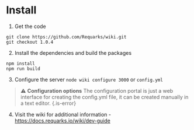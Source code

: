 <!-- TITLE: Home -->
<!-- SUBTITLE: Sample homepage with instructions to build this site -->

# Install
1. Get the code

```text
git clone https://github.com/Requarks/wiki.git
git checkout 1.0.4
```


2. Install the dependencies and build the packages

```text
npm install
npm run build
```


3. Configure the server
`node wiki configure 3000`
or
`config.yml`
>  :warning:  **Configuration options**
> The configuration portal is just a web interface for creating the config.yml file, it can be created manually in a text editor.
{.is-error}
4. Visit the wiki for additional information - https://docs.requarks.io/wiki/dev-guide


